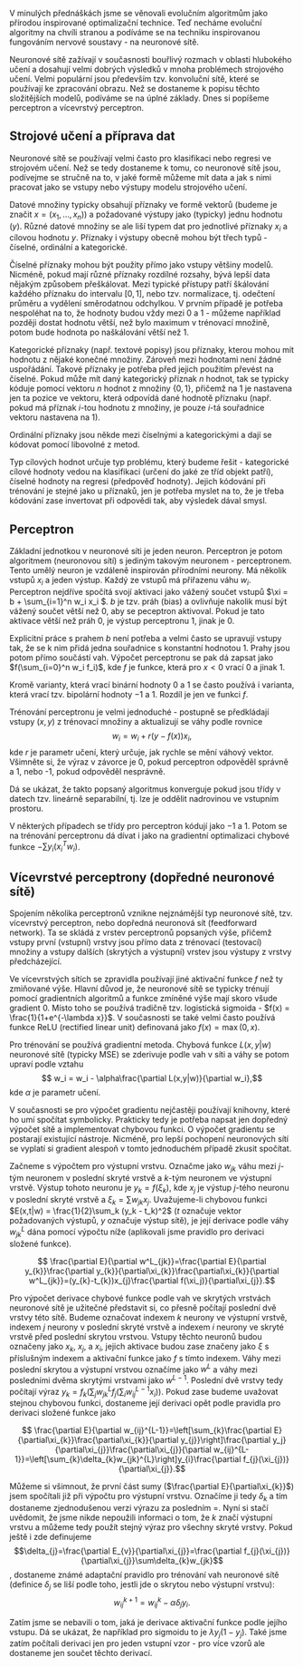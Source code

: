 V minulých přednáškách jsme se věnovali evolučním algoritmům jako přírodou inspirované optimalizační technice. Teď necháme evoluční algoritmy na chvíli stranou a podíváme se na techniku inspirovanou fungováním nervové soustavy - na neuronové sítě.

Neuronové sítě zažívají v současnosti bouřlivý rozmach v oblasti hlubokého učení a dosahují velmi dobrých výsledků v mnoha problémech strojového učení. Velmi populární jsou především tzv. konvoluční sítě, které se používají ke zpracování obrazu. Než se dostaneme k popisu těchto složitějších modelů, podíváme se na úplné základy. Dnes si popíšeme perceptron a vícevrstvý perceptron. 

## Strojové učení a příprava dat

Neuronové sítě se používají velmi často pro klasifikaci nebo regresi ve strojovém učení. Než se tedy dostaneme k tomu, co neuronové sítě jsou, podívejme se stručně na to, v jaké formě můžeme mít data a jak s nimi pracovat jako se vstupy nebo výstupy modelu strojového učení. 

Datové množiny typicky obsahují příznaky ve formě vektorů (budeme je značit $x = (x_1, \dots, x_n)$) a požadované výstupy jako (typicky) jednu hodnotu ($y$). Různé datové množiny se ale liší typem dat pro jednotlivé příznaky $x_i$ a cílovou hodnotu $y$. Příznaky i výstupy obecně mohou být třech typů - číselné, ordinální a kategorické. 

Číselné příznaky mohou být použity přímo jako vstupy většiny modelů. Nicméně, pokud mají různé příznaky rozdílné rozsahy, bývá lepší data nějakým způsobem přeškálovat. Mezi typické přístupy patří škálování každého příznaku do intervalu $[0,1]$, nebo tzv. normalizace, tj. odečtení průměru a vydělení směrodatnou odchylkou. V prvním případě je potřeba nespoléhat na to, že hodnoty budou vždy mezi 0 a 1 - můžeme například později dostat hodnotu větší, než bylo maximum v trénovací množině, potom bude hodnota po naškálování větší než 1.

Kategorické příznaky (např. textové popisy) jsou příznaky, kterou mohou mít hodnotu z nějaké konečné množiny. Zároveň mezi hodnotami není žádné uspořádání. Takové příznaky je potřeba před jejich použitím převést na číselné. Pokud může mít daný kategorický příznak $n$ hodnot, tak se typicky kóduje pomocí vektoru $n$ hodnot z množiny $\{0, 1\}$, přičemž na 1 je nastavena jen ta pozice ve vektoru, která odpovídá dané hodnotě příznaku (např. pokud má příznak $i$-tou hodnotu z množiny, je pouze $i$-tá souřadnice vektoru nastavena na 1).

Ordinální příznaky jsou někde mezi číselnými a kategorickými a dají se kódovat pomocí libovolné z metod. 

Typ cílových hodnot určuje typ problému, který budeme řešit - kategorické cílové hodnoty vedou na klasifikaci (určení do jaké ze tříd objekt patří), číselné hodnoty na regresi (předpověď hodnoty). Jejich kódování při trénování je stejné jako u příznaků, jen je potřeba myslet na to, že je třeba kódování zase invertovat při odpovědi tak, aby výsledek dával smysl.

## Perceptron

Základní jednotkou v neuronové síti je jeden neuron. Perceptron je potom algoritmem (neuronovou sítí) s jediným takovým neuronem - perceptronem. Tento umělý neuron je vzdáleně inspirován přírodními neurony. Má několik vstupů $x_i$ a jeden výstup. Každý ze vstupů má přiřazenu váhu $w_i$. Perceptron nejdříve spočítá svojí aktivaci jako vážený součet vstupů $\xi = b + \sum_{i=1}^n w_i x_i $. $b$ je tzv. práh (bias) a ovlivňuje nakolik musí být vážený součet větší než 0, aby se peceptron aktivoval. Pokud je tato aktivace větší než práh $0$, je výstup perceptronu $1$, jinak je $0$.

Explicitní práce s prahem $b$ není potřeba a velmi často se upravují vstupy tak, že se k nim přidá jedna souřadnice s konstantní hodnotou $1$. Prahy jsou potom přímo součástí vah. Výpočet perceptronu se pak dá zapsat jako $f(\sum_{i=0}^n w_i f_i)$, kde $f$ je funkce, která pro $x < 0$ vrací 0 a jinak 1.

Kromě varianty, která vrací binární hodnoty $0$ a $1$ se často používá i varianta, která vrací tzv. bipolární hodnoty $-1$ a $1$. Rozdíl je jen ve funkci $f$. 

Trénování perceptronu je velmi jednoduché - postupně se předkládají vstupy $(x, y)$ z trénovací množiny a aktualizují se váhy podle rovnice $$w_i = w_i + r (y - f(x))x_i,$$ kde $r$ je parametr učení, který určuje, jak rychle se mění váhový vektor. Všimněte si, že výraz v závorce je 0, pokud perceptron odpověděl správně a 1, nebo -1, pokud odpověděl nesprávně.

Dá se ukázat, že takto popsaný algoritmus konverguje pokud jsou třídy v datech tzv. lineárně separabilní, tj. lze je oddělit nadrovinou ve vstupním prostoru.

V některých případech se třídy pro perceptron kódují jako $-1$ a $1$. Potom se na trénování perceptronu dá dívat i jako na gradientní optimalizaci chybové funkce $-\sum y_i(x_i^Tw_i)$.

## Vícevrstvé perceptrony (dopředné neuronové sítě)

Spojením několika perceptronů vznikne nejznámější typ neuronové sítě, tzv. vícevrstvý perceptron, nebo dopředná neuronová sít (feedforward network). Ta se skládá z vrstev perceptronů popsaných výše, přičemž vstupy první (vstupní) vrstvy jsou přímo data z trénovací (testovací) množiny a vstupy dalších (skrytých a výstupní) vrstev jsou výstupy z vrstvy předcházející.

Ve vícevrstvých sítích se zpravidla používají jiné aktivační funkce $f$ než ty zmiňované výše. Hlavní důvod je, že neuronové sítě se typicky trénují pomocí gradientních algoritmů a funkce zmíněné výše mají skoro všude gradient 0. Místo toho se používá tradičně tzv. logistická sigmoida - $f(x) = \frac{1}{1+e^{-\lambda x}}$. V současnosti se také velmi často používá funkce ReLU (rectified linear unit) definovaná jako $f(x) = \max(0, x)$.

Pro trénování se používá gradientní metoda. Chybová funkce $L(x,y|w)$ neuronové sítě (typicky MSE) se zderivuje podle vah v síti a váhy se potom upraví podle vztahu $$ w_i = w_i - \alpha\frac{\partial L(x,y|w)}{\partial w_i},$$ kde $\alpha$ je parametr učení.

V současnosti se pro výpočet gradientu nejčastěji používají knihovny, které ho umí spočítat symbolicky. Prakticky tedy je potřeba napsat jen dopředný výpočet sítě a implementovat chybovou funkci. O výpočet gradientu se postarají existující nástroje. Nicméně, pro lepší pochopení neuronových sítí se vyplatí si gradient alespoň v tomto jednoduchém případě zkusit spočítat.

Začneme s výpočtem pro výstupní vrstvu. Označme jako $w_{jk}$ váhu mezi $j$-tým neuronem v poslední skryté vrstvě a $k$-tým neuronem ve výstupní vrstvě. Výstup tohoto neuronu je $y_k = f(\xi_k)$, kde $x_j$ je výstup $j$-tého neuronu v poslední skryté vrstvě a $\xi_k = \sum w_{jk} x_j$. Uvažujeme-li chybovou funkci $E(x,t|w) = \frac{1}{2}\sum_k (y_k - t_k)^2$ ($t$ označuje vektor požadovaných výstupů, $y$ označuje výstup sítě), je její derivace podle váhy $w^L_{jk}$ dána pomocí výpočtu níže (aplikovali jsme pravidlo pro derivaci složené funkce).

$$ \frac{\partial E}{\partial w^L_{jk}}=\frac{\partial E}{\partial y_{k}}\frac{\partial y_{k}}{\partial\xi_{k}}\frac{\partial\xi_{k}}{\partial w^L_{jk}}=(y_{k}-t_{k})x_{j}\frac{\partial f(\xi_j)}{\partial\xi_{j}}.$$

Pro výpočet derivace chybové funkce podle vah ve skrytých vrstvách neuronové sítě je užitečné představit si, co přesně počítají poslední dvě vrstvy této sítě. Budeme označovat indexem $k$ neurony ve výstupní vrstvě, indexem $j$ neurony v poslední skryté vrstvě a indexem $i$ neurony ve skryté vrstvě před poslední skrytou vrstvou. Vstupy těchto neuronů budou označeny jako $x_k$, $x_j$, a $x_i$, jejich aktivace budou zase značeny jako $\xi$ s příslušným indexem a aktivační funkce jako $f$ s tímto indexem. Váhy mezi poslední skrytou a výstupní vrstvou označíme jako $w^L$ a váhy mezi posledními dvěma skrytými vrstvami jako $w^{L-1}$. Poslední dvě vrstvy tedy počítají výraz $y_{k}=f_{k}(\sum_{j}w_{jk}^L f_{j} (\sum_i w_{ij}^{L-1} x_{i}))$. Pokud zase budeme uvažovat stejnou chybovou funkci, dostaneme její derivaci opět podle pravidla pro derivaci složené funkce jako 

$$ \frac{\partial E}{\partial w_{ij}^{L-1}}=\left[\sum_{k}\frac{\partial E}{\partial\xi_{k}}\frac{\partial\xi_{k}}{\partial y_{j}}\right]\frac{\partial y_j}{\partial\xi_{j}}\frac{\partial\xi_{j}}{\partial w_{ij}^{L-1}}=\left[\sum_{k}\delta_{k}w_{jk}^{L}\right]y_{i}\frac{\partial f_{j}(\xi_{j})}{\partial\xi_{j}}.$$

Můžeme si všimnout, že první část sumy ($\frac{\partial E}{\partial\xi_{k}}$) jsem spočítali již při výpočtu pro výstupní vrstvu. Označíme ji tedy $\delta_k$ a tím dostaneme zjednodušenou verzi výrazu za posledním $=$. Nyní si stačí uvědomit, že jsme nikde nepoužili informaci o tom, že $k$ značí výstupní vrstvu a můžeme tedy použít stejný výraz pro všechny skryté vrstvy. Pokud ještě i zde definujeme $$\delta_{j}=\frac{\partial E_{v}}{\partial\xi_{j}}=\frac{\partial f_{j}(\xi_{j})}{\partial\xi_{j}}\sum\delta_{k}w_{jk}$$, dostaneme známé adaptační pravidlo pro trénování vah neuronové sítě (definice $\delta_j$ se liší podle toho, jestli jde o skrytou nebo výstupní vrstvu): $$w_{ij}^{k+1}=w_{ij}^{k}-\alpha\delta_{j}y_{i}.$$ 

Zatím jsme se nebavili o tom, jaká je derivace aktivační funkce podle jejího vstupu. Dá se ukázat, že například pro sigmoidu to je $\lambda y_{j}(1-y_{j})$. Také jsme zatím počítali derivaci jen pro jeden vstupní vzor - pro více vzorů ale dostaneme jen součet těchto derivací.